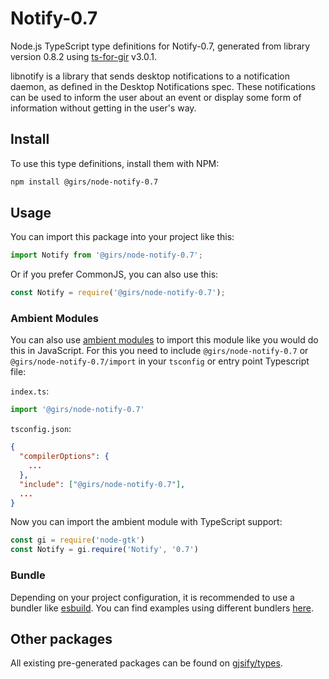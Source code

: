 
# Notify-0.7

Node.js TypeScript type definitions for Notify-0.7, generated from library version 0.8.2 using [ts-for-gir](https://github.com/gjsify/ts-for-gir) v3.0.1.

libnotify is a library that sends desktop notifications to a notification daemon, as defined in the Desktop Notifications spec. These notifications can be used to inform the user about an event or display some form of information without getting in the user's way.

## Install

To use this type definitions, install them with NPM:
```bash
npm install @girs/node-notify-0.7
```

## Usage

You can import this package into your project like this:
```ts
import Notify from '@girs/node-notify-0.7';
```

Or if you prefer CommonJS, you can also use this:
```ts
const Notify = require('@girs/node-notify-0.7');
```

### Ambient Modules

You can also use [ambient modules](https://github.com/gjsify/ts-for-gir/tree/main/packages/cli#ambient-modules) to import this module like you would do this in JavaScript.
For this you need to include `@girs/node-notify-0.7` or `@girs/node-notify-0.7/import` in your `tsconfig` or entry point Typescript file:

`index.ts`:
```ts
import '@girs/node-notify-0.7'
```

`tsconfig.json`:
```json
{
  "compilerOptions": {
    ...
  },
  "include": ["@girs/node-notify-0.7"],
  ...
}
```

Now you can import the ambient module with TypeScript support: 

```ts
const gi = require('node-gtk')
const Notify = gi.require('Notify', '0.7')
```


### Bundle

Depending on your project configuration, it is recommended to use a bundler like [esbuild](https://esbuild.github.io/). You can find examples using different bundlers [here](https://github.com/gjsify/ts-for-gir/tree/main/examples).

## Other packages

All existing pre-generated packages can be found on [gjsify/types](https://github.com/gjsify/types).

